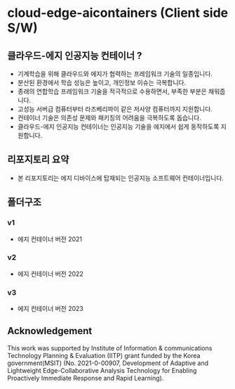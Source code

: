 # cloud-edge-aicontainers (Client side S/W)

## 클라우드-에지 인공지능 컨테이너 ?
- 기계학습을 위해 클라우드와 에지가 협력하는 프레임워크 기술의 일종입니다.
- 분산된 환경에서 학습 성능은 높이고, 개인정보 이슈는 극복합니다.
- 종래의 연합학습 프레임워크 기술을 적극적으로 수용하면서, 부족한 부분은 채워줍니다.
- 고성능 서버급 컴퓨터부터 라즈베리파이 같은 저사양 컴퓨터까지 지원합니다.
- 컨테이너 기술은 의존성 문제와 패키징의 어려움을 극복하도록 돕습니다.
- 클라우드-에지 인공지능 컨테이너는 인공지능 기술을 에지에서 쉽게 동작하도록 지원합니다.

## 리포지토리 요약
- 본 리포지토리는 에지 디바이스에 탑재되는 인공지능 소프트웨어 컨테이너입니다.

## 폴더구조

### v1
- 에지 컨테이너 버전 2021

### v2
- 에지 컨테이너 버전 2022

### v3
- 에지 컨테이너 버전 2023

## Acknowledgement
This work was supported by Institute of Information & communications Technology Planning & Evaluation (IITP) grant funded by the Korea government(MSIT) (No. 2021-0-00907, Development of Adaptive and Lightweight Edge-Collaborative Analysis Technology for Enabling Proactively Immediate Response and Rapid Learning).

